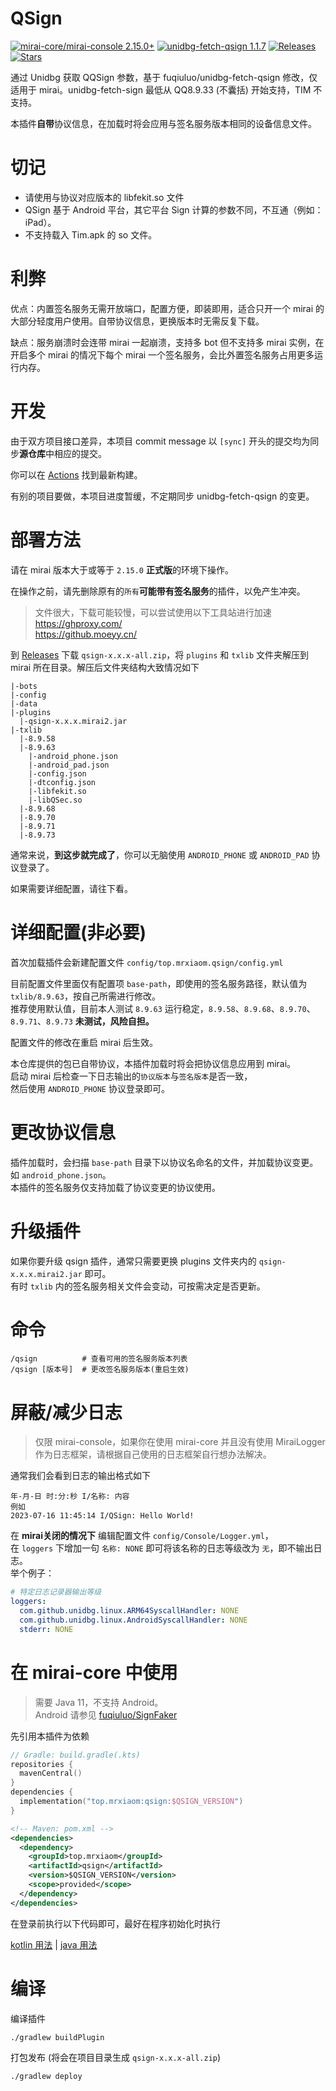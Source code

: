 # QSign

[![mirai-core/mirai-console 2.15.0+](https://img.shields.io/badge/mirai--core/mirai--console-2.15.0+-blue)](https://github.com/mamoe/mirai)
[![unidbg-fetch-qsign 1.1.7](https://img.shields.io/badge/unidbg--fetch--qsign-1.1.7-orange)](https://github.com/fuqiuluo/unidbg-fetch-qsign)
[![Releases](https://img.shields.io/github/downloads/MrXiaoM/unidbg-fetch-qsign/total?label=%E4%B8%8B%E8%BD%BD%E9%87%8F&logo=github)](https://github.com/MrXiaoM/qsign/releases)
[![Stars](https://img.shields.io/github/stars/MrXiaoM/unidbg-fetch-qsign?label=%E6%A0%87%E6%98%9F&logo=github)](https://github.com/MrXiaoM/qsign/stargazers)

通过 Unidbg 获取 QQSign 参数，基于 fuqiuluo/unidbg-fetch-qsign 修改，仅适用于 mirai。unidbg-fetch-sign 最低从 QQ8.9.33 (不囊括) 开始支持，TIM 不支持。

本插件**自带**协议信息，在加载时将会应用与签名服务版本相同的设备信息文件。

# 切记

 - 请使用与协议对应版本的 libfekit.so 文件
 - QSign 基于 Android 平台，其它平台 Sign 计算的参数不同，不互通（例如：iPad）。
 - 不支持载入 Tim.apk 的 so 文件。

# 利弊

优点：内置签名服务无需开放端口，配置方便，即装即用，适合只开一个 mirai 的大部分轻度用户使用。自带协议信息，更换版本时无需反复下载。

缺点：服务崩溃时会连带 mirai 一起崩溃，支持多 bot 但不支持多 mirai 实例，在开启多个 mirai 的情况下每个 mirai 一个签名服务，会比外置签名服务占用更多运行内存。

# 开发

由于双方项目接口差异，本项目 commit message 以 `[sync]` 开头的提交均为同步**源仓库**中相应的提交。

你可以在 [Actions](https://github.com/MrXiaoM/qsign/actions/workflows/build.yml) 找到最新构建。

有别的项目要做，本项目进度暂缓，不定期同步 unidbg-fetch-qsign 的变更。

# 部署方法

请在 mirai 版本大于或等于 `2.15.0` **正式版**的环境下操作。

在操作之前，请先删除原有的`所有`**可能带有签名服务**的插件，以免产生冲突。

> 文件很大，下载可能较慢，可以尝试使用以下工具站进行加速  
> https://ghproxy.com/  
> https://github.moeyy.cn/  

到 [Releases](https://github.com/MrXiaoM/unidbg-fetch-qsign/releases) 下载 `qsign-x.x.x-all.zip`，将 `plugins` 和 `txlib` 文件夹解压到 mirai 所在目录。解压后文件夹结构大致情况如下
```
|-bots
|-config
|-data
|-plugins
  |-qsign-x.x.x.mirai2.jar
|-txlib
  |-8.9.58
  |-8.9.63
    |-android_phone.json
    |-android_pad.json
    |-config.json
    |-dtconfig.json
    |-libfekit.so
    |-libQSec.so
  |-8.9.68
  |-8.9.70
  |-8.9.71
  |-8.9.73
```

通常来说，**到这步就完成了**，你可以无脑使用 `ANDROID_PHONE` 或 `ANDROID_PAD` 协议登录了。

如果需要详细配置，请往下看。

# 详细配置(非必要)

首次加载插件会新建配置文件 `config/top.mrxiaom.qsign/config.yml`

目前配置文件里面仅有配置项 `base-path`，即使用的签名服务路径，默认值为 `txlib/8.9.63`，按自己所需进行修改。  
推荐使用默认值，目前本人测试 `8.9.63` 运行稳定，`8.9.58`、`8.9.68`、`8.9.70`、`8.9.71`、`8.9.73` **未测试，风险自担。**  

配置文件的修改在重启 mirai 后生效。

本仓库提供的包已自带协议，本插件加载时将会把协议信息应用到 mirai。  
启动 mirai 后检查一下日志输出的`协议版本`与`签名版本`是否一致，  
然后使用 `ANDROID_PHONE` 协议登录即可。

# 更改协议信息

插件加载时，会扫描 `base-path` 目录下以协议名命名的文件，并加载协议变更。如 `android_phone.json`。  
本插件的签名服务仅支持加载了协议变更的协议使用。

# 升级插件

如果你要升级 qsign 插件，通常只需要更换 plugins 文件夹内的 `qsign-x.x.x.mirai2.jar` 即可。  
有时 `txlib` 内的签名服务相关文件会变动，可按需决定是否更新。

# 命令

```
/qsign          # 查看可用的签名服务版本列表
/qsign [版本号]  # 更改签名服务版本(重启生效)
```

# 屏蔽/减少日志
> 仅限 mirai-console，如果你在使用 mirai-core 并且没有使用 MiraiLogger 作为日志框架，请根据自己使用的日志框架自行想办法解决。

通常我们会看到日志的输出格式如下
```
年-月-日 时:分:秒 I/名称: 内容
例如
2023-07-16 11:45:14 I/QSign: Hello World!
```
在 **mirai关闭的情况下** 编辑配置文件 `config/Console/Logger.yml`，  
在 `loggers` 下增加一句 `名称: NONE` 即可将该名称的日志等级改为 `无`，即不输出日志。  
举个例子：
```yaml
# 特定日志记录器输出等级
loggers:
  com.github.unidbg.linux.ARM64SyscallHandler: NONE
  com.github.unidbg.linux.AndroidSyscallHandler: NONE
  stderr: NONE
```

# 在 mirai-core 中使用

> 需要 Java 11，不支持 Android。  
> Android 请参见 [fuqiuluo/SignFaker](https://github.com/fuqiuluo/SignFaker)

先引用本插件为依赖

```kotlin
// Gradle: build.gradle(.kts)
repositories {
  mavenCentral()
}
dependencies {
  implementation("top.mrxiaom:qsign:$QSIGN_VERSION")
}
```
```xml
<!-- Maven: pom.xml -->
<dependencies>
  <dependency>
    <groupId>top.mrxiaom</groupId>
    <artifactId>qsign</artifactId>
    <version>$QSIGN_VERSION</version>
    <scope>provided</scope>
  </dependency>
</dependencies>
```

在登录前执行以下代码即可，最好在程序初始化时执行

[kotlin 用法](src/test/kotlin/CoreUsage.kt) | [java 用法](src/test/java/CoreUsage.java)

# 编译

编译插件
```
./gradlew buildPlugin
```
打包发布 (将会在项目目录生成 `qsign-x.x.x-all.zip`)
```
./gradlew deploy
```

